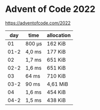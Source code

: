 # Advent of Code 2022

https://adventofcode.com/2022

day | time| allocation
--- | --- | ---
01 | 800 µs | 162 KiB
01-2 | 4,0 ms | 177 KiB
02 | 1,7 ms | 651 KiB
02-2 | 1,6 ms | 651 KiB
03 | 64 ms | 710 KiB
03-2 | 90 ms | 4,61 MiB
04 | 1,6 ms | 454 KiB
04-2 | 1,5 ms | 438 KiB